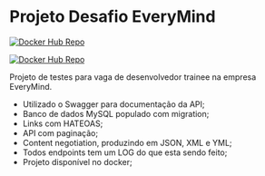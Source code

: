 # Projeto Desafio EveryMind

[![Docker Hub Repo](https://img.shields.io/docker/pulls/okevinraupp/desafio-everymind.svg)](https://hub.docker.com/repository/docker/okevinraupp/desafio-everymind)

[![Docker Hub Repo](https://img.shields.io/docker/pulls/okevinraupp/mysql-desafio-everymind.svg)](https://hub.docker.com/repository/docker/okevinraupp/mysql-desafio-everymind)

Projeto de testes para vaga de desenvolvedor trainee na empresa EveryMind.

- Utilizado o Swagger para documentação da API;
- Banco de dados MySQL populado com migration;
- Links com HATEOAS;
- API com paginação;
- Content negotiation, produzindo em JSON, XML e YML;
- Todos endpoints tem um LOG do que esta sendo feito;
- Projeto disponível no docker;
